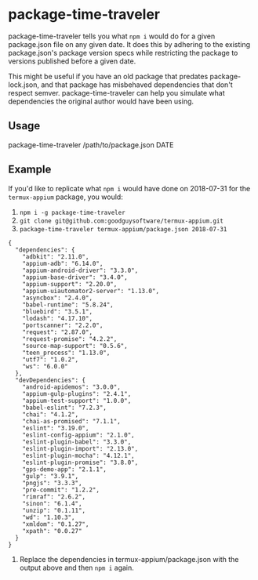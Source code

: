 # package-time-traveler

package-time-traveler tells you what `npm i` would do for a given package.json file on any given date. It does this by adhering to the existing package.json's package version specs while restricting the package to versions published before a given date.

This might be useful if you have an old package that predates package-lock.json, and that package has misbehaved dependencies that don't respect semver. package-time-traveler can help you simulate what dependencies the original author would have been using.

## Usage

package-time-traveler /path/to/package.json DATE

## Example

If you'd like to replicate what `npm i` would have done on 2018-07-31 for the `termux-appium` package, you would:

1. `npm i -g package-time-traveler`
1. `git clone git@github.com:goodguysoftware/termux-appium.git`
1. `package-time-traveler termux-appium/package.json 2018-07-31`
```
{
  "dependencies": {
    "adbkit": "2.11.0",
    "appium-adb": "6.14.0",
    "appium-android-driver": "3.3.0",
    "appium-base-driver": "3.4.0",
    "appium-support": "2.20.0",
    "appium-uiautomator2-server": "1.13.0",
    "asyncbox": "2.4.0",
    "babel-runtime": "5.8.24",
    "bluebird": "3.5.1",
    "lodash": "4.17.10",
    "portscanner": "2.2.0",
    "request": "2.87.0",
    "request-promise": "4.2.2",
    "source-map-support": "0.5.6",
    "teen_process": "1.13.0",
    "utf7": "1.0.2",
    "ws": "6.0.0"
  },
  "devDependencies": {
    "android-apidemos": "3.0.0",
    "appium-gulp-plugins": "2.4.1",
    "appium-test-support": "1.0.0",
    "babel-eslint": "7.2.3",
    "chai": "4.1.2",
    "chai-as-promised": "7.1.1",
    "eslint": "3.19.0",
    "eslint-config-appium": "2.1.0",
    "eslint-plugin-babel": "3.3.0",
    "eslint-plugin-import": "2.13.0",
    "eslint-plugin-mocha": "4.12.1",
    "eslint-plugin-promise": "3.8.0",
    "gps-demo-app": "2.1.1",
    "gulp": "3.9.1",
    "pngjs": "3.3.3",
    "pre-commit": "1.2.2",
    "rimraf": "2.6.2",
    "sinon": "6.1.4",
    "unzip": "0.1.11",
    "wd": "1.10.3",
    "xmldom": "0.1.27",
    "xpath": "0.0.27"
  }
}
```
1. Replace the dependencies in termux-appium/package.json with the output above and then `npm i` again.
